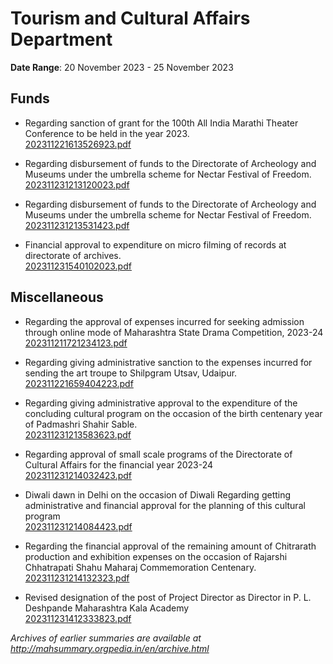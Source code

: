 # Tourism and Cultural Affairs Department

**Date Range**: 20 November 2023 - 25 November 2023


## Funds
- Regarding sanction of grant for the 100th All India Marathi Theater Conference to be held in the year 2023.\
  [202311221613526923.pdf](https://gr.maharashtra.gov.in/Site/Upload/Government%20Resolutions/English/202311221613526923.pdf)

- Regarding disbursement of funds to the Directorate of Archeology and Museums under the umbrella scheme for Nectar Festival of Freedom.\
  [202311231213120023.pdf](https://gr.maharashtra.gov.in/Site/Upload/Government%20Resolutions/English/202311231213120023.pdf)

- Regarding disbursement of funds to the Directorate of Archeology and Museums under the umbrella scheme for Nectar Festival of Freedom.\
  [202311231213531423.pdf](https://gr.maharashtra.gov.in/Site/Upload/Government%20Resolutions/English/202311231213531423.pdf)

- Financial approval to expenditure on micro filming of records at directorate of archives.\
  [202311231540102023.pdf](https://gr.maharashtra.gov.in/Site/Upload/Government%20Resolutions/English/202311231540102023.pdf)

## Miscellaneous
- Regarding the approval of expenses incurred for seeking admission through online mode of Maharashtra State Drama Competition, 2023-24\
  [202311211721234123.pdf](https://gr.maharashtra.gov.in/Site/Upload/Government%20Resolutions/English/202311211721234123.pdf)

- Regarding giving administrative sanction to the expenses incurred for sending the art troupe to Shilpgram Utsav, Udaipur.\
  [202311221659404223.pdf](https://gr.maharashtra.gov.in/Site/Upload/Government%20Resolutions/English/202311221659404223.pdf)

- Regarding giving administrative approval to the expenditure of the concluding cultural program on the occasion of the birth centenary year of Padmashri Shahir Sable.\
  [202311231213583623.pdf](https://gr.maharashtra.gov.in/Site/Upload/Government%20Resolutions/English/202311231213583623.pdf)

- Regarding approval of small scale programs of the Directorate of Cultural Affairs for the financial year 2023-24\
  [202311231214032423.pdf](https://gr.maharashtra.gov.in/Site/Upload/Government%20Resolutions/English/202311231214032423.pdf)

- Diwali dawn in Delhi on the occasion of Diwali Regarding getting administrative and financial approval for the planning of this cultural program\
  [202311231214084423.pdf](https://gr.maharashtra.gov.in/Site/Upload/Government%20Resolutions/English/202311231214084423.pdf)

- Regarding the financial approval of the remaining amount of Chitrarath production and exhibition expenses on the occasion of Rajarshi Chhatrapati Shahu Maharaj Commemoration Centenary.\
  [202311231214132323.pdf](https://gr.maharashtra.gov.in/Site/Upload/Government%20Resolutions/English/202311231214132323.pdf)

- Revised designation of the post of Project Director as Director in P. L. Deshpande Maharashtra Kala Academy\
  [202311231412333823.pdf](https://gr.maharashtra.gov.in/Site/Upload/Government%20Resolutions/English/202311231412333823.pdf)


*Archives of earlier summaries are available at http://mahsummary.orgpedia.in/en/archive.html*